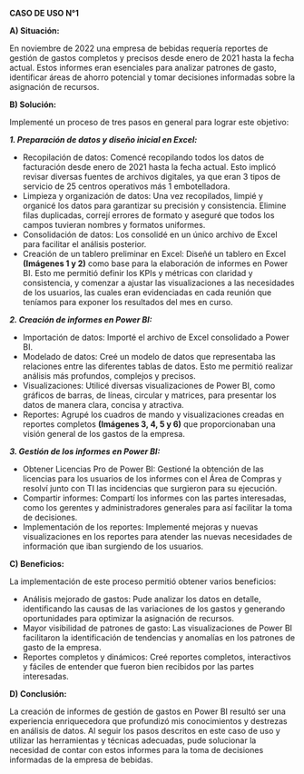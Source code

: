 **CASO DE USO N°1**

**A) Situación:**
  
  En noviembre de 2022 una empresa de bebidas requería reportes de gestión de gastos completos y precisos desde enero de 2021 hasta la fecha actual. Estos informes eran esenciales para analizar patrones de gasto, identificar áreas de ahorro potencial y tomar decisiones informadas sobre la asignación de recursos.

**B) Solución:**
  
  Implementé un proceso de tres pasos en general para lograr este objetivo:
  
***1. Preparación de datos y diseño inicial en Excel:***
  - Recopilación de datos: Comencé recopilando todos los datos de facturación desde enero de 2021 hasta la fecha actual. Esto implicó revisar diversas fuentes de archivos digitales, ya que eran 3 tipos de servicio de 25 centros operativos más 1 embotelladora.
  - Limpieza y organización de datos: Una vez recopilados, limpié y organicé los datos para garantizar su precisión y consistencia. Elimine filas duplicadas, correjí errores de formato y aseguré que todos los campos tuvieran nombres y formatos uniformes.
  - Consolidación de datos: Los consolidé en un único archivo de Excel para facilitar el análisis posterior.
  - Creación de un tablero preliminar en Excel: Diseñé un tablero en Excel **(Imágenes 1 y 2)** como base para la elaboración de informes en Power BI. Esto me permitió definir los KPIs y métricas con claridad y consistencia, y comenzar a ajustar las visualizaciones a las necesidades de los usuarios, las cuales eran evidenciadas en cada reunión que teníamos para exponer los resultados del mes en curso.

***2. Creación de informes en Power BI:***
  - Importación de datos: Importé el archivo de Excel consolidado a Power BI.
  - Modelado de datos: Creé un modelo de datos que representaba las relaciones entre las diferentes tablas de datos. Esto me permitió realizar análisis más profundos, complejos y precisos.
  - Visualizaciones: Utilicé diversas visualizaciones de Power BI, como gráficos de barras, de líneas, circular y matrices, para presentar los datos de manera clara, concisa y atractiva.
  - Reportes: Agrupé los cuadros de mando y visualizaciones creadas en reportes completos **(Imágenes 3, 4, 5 y 6)** que proporcionaban una visión general de los gastos de la empresa.

***3. Gestión de los informes en Power BI:***
  - Obtener Licencias Pro de Power BI: Gestioné la obtención de las licencias para los usuarios de los informes con el Área de Compras y resolví junto con TI las incidencias que surgieron para su ejecución.
  - Compartir informes: Compartí los informes con las partes interesadas, como los gerentes y administradores generales para así facilitar la toma de decisiones.
  - Implementación de los reportes: Implementé mejoras y nuevas visualizaciones en los reportes para atender las nuevas necesidades de información que iban surgiendo de los usuarios.

**C)  Beneficios:**
  
  La implementación de este proceso permitió obtener varios beneficios:
  - Análisis mejorado de gastos: Pude analizar los datos en detalle, identificando las causas de las variaciones de los gastos y generando oportunidades para optimizar la asignación de recursos.
  - Mayor visibilidad de patrones de gasto: Las visualizaciones de Power BI facilitaron la identificación de tendencias y anomalías en los patrones de gasto de la empresa.
  - Reportes completos y dinámicos: Creé reportes completos, interactivos y fáciles de entender que fueron bien recibidos por las partes interesadas.

**D) Conclusión:**
  
  La creación de informes de gestión de gastos en Power BI resultó ser una experiencia enriquecedora que profundizó mis conocimientos y destrezas en análisis de datos. Al seguir los pasos descritos en este caso de uso y utilizar las herramientas y técnicas adecuadas, pude solucionar la necesidad de contar con estos informes para la toma de decisiones informadas de la empresa de bebidas.
